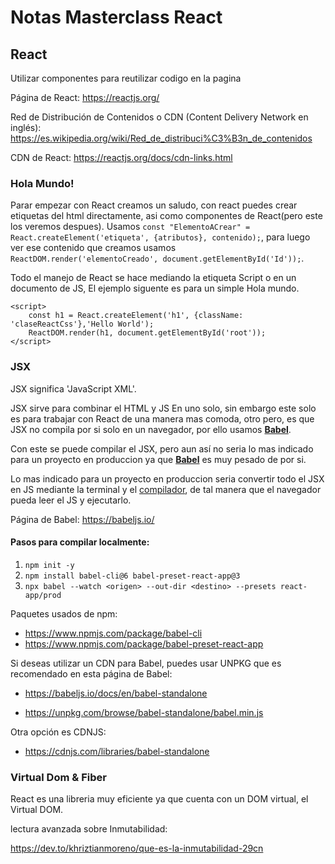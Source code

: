 # Notas Masterclass React

## React

Utilizar componentes para reutilizar codigo en la pagina 

Página de React: https://reactjs.org/

Red de Distribución de Contenidos o CDN (Content Delivery Network en inglés): https://es.wikipedia.org/wiki/Red_de_distribuci%C3%B3n_de_contenidos

CDN de React: https://reactjs.org/docs/cdn-links.html

### Hola Mundo!

Parar empezar con React creamos un saludo, con react puedes crear etiquetas del html directamente, asi como componentes de React(pero este los veremos despues). 
Usamos `const "ElementoACrear" = React.createElement('etiqueta', {atributos}, contenido);`, para luego ver ese contenido que creamos usamos `ReactDOM.render('elementoCreado', document.getElementById('Id'));`.

Todo el manejo de React se hace mediando la etiqueta Script o en un documento de JS, El ejemplo siguente es para un simple Hola mundo.

~~~~
<script>
    const h1 = React.createElement('h1', {className: 'claseReactCss'},'Hello World');
    ReactDOM.render(h1, document.getElementById('root'));
</script>
~~~~

### JSX

JSX significa 'JavaScript XML'.

JSX sirve para combinar el HTML y JS En uno solo, sin embargo este solo es para trabajar con React de una manera mas comoda, otro pero, es que JSX no compila por si solo en un navegador, por ello usamos [**Babel**](https://babeljs.io).

Con este se puede compilar el JSX, pero aun así no seria lo mas indicado para un proyecto en produccion ya que [**Babel**](https://babeljs.io) es muy pesado de por si.

Lo mas indicado para un proyecto en produccion seria convertir todo el JSX en JS mediante la terminal y el [compilador](#pasos-para-compilar-localmente), de tal manera que el navegador pueda leer el JS y ejecutarlo.

Página de Babel: https://babeljs.io/

#### Pasos para compilar localmente: 

1. `npm init -y`
2. `npm install babel-cli@6 babel-preset-react-app@3`
3. `npx babel --watch <origen> --out-dir <destino> --presets react-app/prod`

Paquetes usados de npm:

- https://www.npmjs.com/package/babel-cli
- https://www.npmjs.com/package/babel-preset-react-app

Si deseas utilizar un CDN para Babel, puedes usar UNPKG que es recomendado en esta página de Babel:

- https://babeljs.io/docs/en/babel-standalone

- https://unpkg.com/browse/babel-standalone/babel.min.js

Otra opción es CDNJS:

- https://cdnjs.com/libraries/babel-standalone

### Virtual Dom & Fiber

React es una libreria muy eficiente ya que cuenta con un DOM virtual, el Virtual DOM.

lectura avanzada sobre Inmutabilidad:

https://dev.to/khriztianmoreno/que-es-la-inmutabilidad-29cn